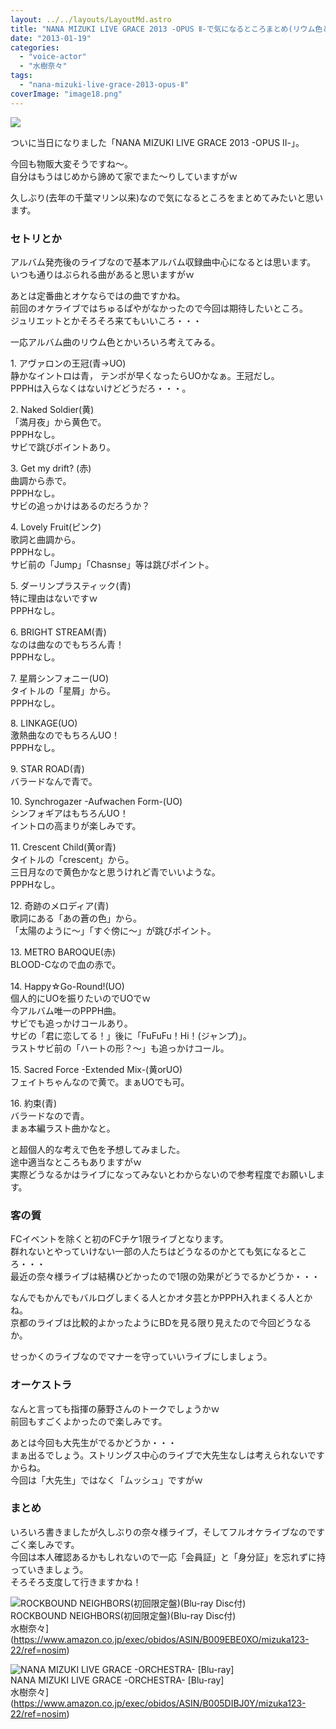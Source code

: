 ```yaml
---
layout: ../../layouts/LayoutMd.astro
title: "NANA MIZUKI LIVE GRACE 2013 -OPUS Ⅱ-で気になるところまとめ(リウム色とかいろいろ)"
date: "2013-01-19"
categories: 
  - "voice-actor"
  - "水樹奈々"
tags: 
  - "nana-mizuki-live-grace-2013-opus-Ⅱ"
coverImage: "image18.png"
---
```


![](/archive/images/image18.png)

ついに当日になりました「NANA MIZUKI LIVE GRACE 2013 -OPUS Ⅱ-」。

今回も物販大変そうですね～。  
自分はもうはじめから諦めて家でまた～りしていますがｗ

久しぶり(去年の千葉マリン以来)なので気になるところをまとめてみたいと思います。

### セトリとか

アルバム発売後のライブなので基本アルバム収録曲中心になるとは思います。  
いつも通りはぶられる曲があると思いますがｗ

あとは定番曲とオケならではの曲ですかね。  
前回のオケライブではちゅるぱやがなかったので今回は期待したいところ。  
ジュリエットとかそろそろ来てもいいころ・・・

一応アルバム曲のリウム色とかいろいろ考えてみる。

1\. アヴァロンの王冠(青→UO)  
静かなイントロは青， テンポが早くなったらUOかなぁ。王冠だし。  
PPPHは入らなくはないけどどうだろ・・・。

2\. Naked Soldier(黄)    
「満月夜」から黄色で。  
PPPHなし。   
サビで跳びポイントあり。

3\. Get my drift? (赤)  
曲調から赤で。  
PPPHなし。  
サビの追っかけはあるのだろうか？

4\. Lovely Fruit(ピンク)  
歌詞と曲調から。  
PPPHなし。  
サビ前の「Jump」「Chasnse」等は跳びポイント。  
  
5\. ダーリンプラスティック(青)  
特に理由はないですｗ  
PPPHなし。

6\. BRIGHT STREAM(青)  
なのは曲なのでもちろん青！  
PPPHなし。

7\. 星屑シンフォニー(UO)  
タイトルの「星屑」から。  
PPPHなし。  
  
8\. LINKAGE(UO)  
激熱曲なのでもちろんUO！  
PPPHなし。

9\. STAR ROAD(青)   
バラードなんで青で。

10\. Synchrogazer -Aufwachen Form-(UO)  
シンフォギアはもちろんUO！  
イントロの高まりが楽しみです。

11\. Crescent Child(黄or青)  
タイトルの「crescent」から。  
三日月なので黄色かなと思うけれど青でいいような。  
PPPHなし。

12\. 奇跡のメロディア(青)  
歌詞にある「あの蒼の色」から。  
「太陽のように～」「すぐ傍に～」が跳びポイント。

13\. METRO BAROQUE(赤)  
BLOOD-Cなので血の赤で。  
             
14\. Happy☆Go-Round!(UO)  
個人的にUOを振りたいのでUOでｗ  
今アルバム唯一のPPPH曲。  
サビでも追っかけコールあり。  
サビの「君に恋してる！」後に「FuFuFu！Hi！(ジャンプ)」。  
ラストサビ前の「ハートの形？～」も追っかけコール。

15\. Sacred Force -Extended Mix-(黄orUO)  
フェイトちゃんなので黄で。まぁUOでも可。

16\. 約束(青)  
バラードなので青。  
まぁ本編ラスト曲かなと。

と超個人的な考えで色を予想してみました。  
途中適当なところもありますがｗ  
実際どうなるかはライブになってみないとわからないので参考程度でお願いします。

### 客の質

FCイベントを除くと初のFCチケ1限ライブとなります。  
群れないとやっていけない一部の人たちはどうなるのかとても気になるところ・・・  
最近の奈々様ライブは結構ひどかったので1限の効果がどうでるかどうか・・・

なんでもかんでもバルログしまくる人とかオタ芸とかPPPH入れまくる人とかね。  
京都のライブは比較的よかったようにBDを見る限り見えたので今回どうなるか。

せっかくのライブなのでマナーを守っていいライブにしましょう。

### オーケストラ

なんと言っても指揮の藤野さんのトークでしょうかｗ  
前回もすごくよかったので楽しみです。

あとは今回も大先生がでるかどうか・・・  
まぁ出るでしょう。ストリングス中心のライブで大先生なしは考えられないですからね。  
今回は「大先生」ではなく「ムッシュ」ですがｗ

### まとめ

いろいろ書きましたが久しぶりの奈々様ライブ，そしてフルオケライブなのですごく楽しみです。  
今回は本人確認あるかもしれないので一応「会員証」と「身分証」を忘れずに持っていきましょう。  
そろそろ支度して行きますかね！

![ROCKBOUND NEIGHBORS(初回限定盤)(Blu-ray Disc付)](/archive/images/51Dj7RYbVqL._SL160_.jpg)  
ROCKBOUND NEIGHBORS(初回限定盤)(Blu-ray Disc付)  
水樹奈々](https://www.amazon.co.jp/exec/obidos/ASIN/B009EBE0XO/mizuka123-22/ref=nosim)

![NANA MIZUKI LIVE GRACE -ORCHESTRA- [Blu-ray]](/archive/images/519D-xmSzmL._SL160_.jpg)  
NANA MIZUKI LIVE GRACE -ORCHESTRA- \[Blu-ray\]  
水樹奈々](https://www.amazon.co.jp/exec/obidos/ASIN/B005DIBJ0Y/mizuka123-22/ref=nosim)
